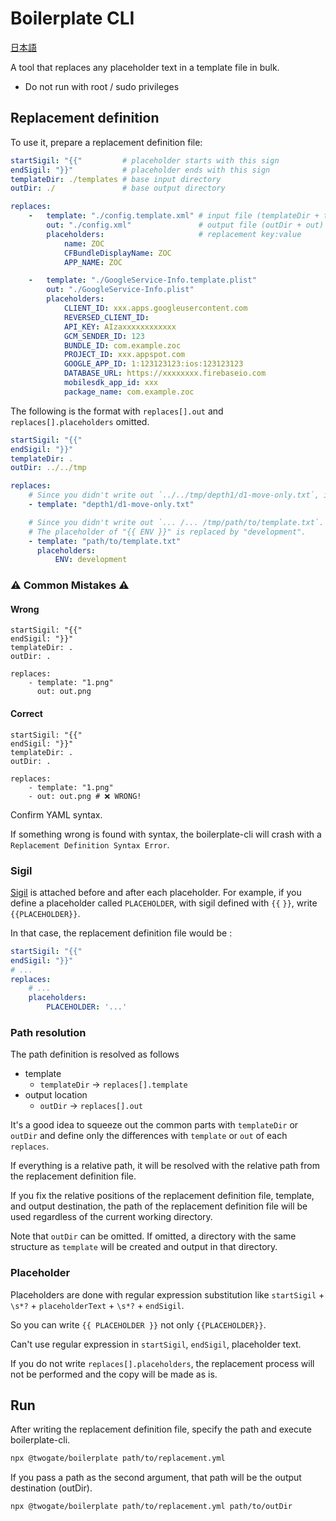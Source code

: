 # Boilerplate CLI

[日本語](README.ja.md)

A tool that replaces any placeholder text in a template file in bulk.

* Do not run with root / sudo privileges

## Replacement definition
To use it, prepare a replacement definition file:

```yaml
startSigil: "{{"         # placeholder starts with this sign
endSigil: "}}"           # placeholder ends with this sign
templateDir: ./templates # base input directory
outDir: ./               # base output directory

replaces:
    -   template: "./config.template.xml" # input file (templateDir + template)
        out: "./config.xml"               # output file (outDir + out)
        placeholders:                     # replacement key:value
            name: ZOC
            CFBundleDisplayName: ZOC
            APP_NAME: ZOC

    -   template: "./GoogleService-Info.template.plist"
        out: "./GoogleService-Info.plist"
        placeholders:    
            CLIENT_ID: xxx.apps.googleusercontent.com
            REVERSED_CLIENT_ID: 
            API_KEY: AIzaxxxxxxxxxxxx
            GCM_SENDER_ID: 123
            BUNDLE_ID: com.example.zoc
            PROJECT_ID: xxx.appspot.com
            GOOGLE_APP_ID: 1:123123123:ios:123123123
            DATABASE_URL: https://xxxxxxxx.firebaseio.com
            mobilesdk_app_id: xxx
            package_name: com.example.zoc
```

The following is the format with `replaces[].out` and `replaces[].placeholders` omitted.

```yaml
startSigil: "{{"
endSigil: "}}"
templateDir: .
outDir: ../../tmp

replaces:
    # Since you didn't write out `../../tmp/depth1/d1-move-only.txt`, it is simply copied because there are no placeholders.
    - template: "depth1/d1-move-only.txt"

    # Since you didn't write out `... /... /tmp/path/to/template.txt`.
    # The placeholder of "{{ ENV }}" is replaced by "development".
    - template: "path/to/template.txt"
      placeholders:
          ENV: development
```

### ⚠️ Common Mistakes ⚠️
#### Wrong

```
startSigil: "{{"
endSigil: "}}"
templateDir: .
outDir: .

replaces:
    - template: "1.png"
      out: out.png
```

#### Correct

```
startSigil: "{{"
endSigil: "}}"
templateDir: .
outDir: .

replaces:
    - template: "1.png"
    - out: out.png # ❌ WRONG!
```

Confirm YAML syntax.

If something wrong is found with syntax, the boilerplate-cli will crash with a `Replacement Definition Syntax Error`.

### Sigil
[Sigil](https://en.wikipedia.org/wiki/Sigil_(computer_programming)) is attached before and after each placeholder.
For example, if you define a placeholder called `PLACEHOLDER`, with sigil defined with `{{` `}}`, write `{{PLACEHOLDER}}`.

In that case, the replacement definition file would be :

```yaml
startSigil: "{{"
endSigil: "}}"
# ...
replaces: 
    # ...
    placeholders:
        PLACEHOLDER: '...'
```

### Path resolution
The path definition is resolved as follows
- template
   - `templateDir` → `replaces[].template`
- output location
   - `outDir` → `replaces[].out`

It's a good idea to squeeze out the common parts with `templateDir` or `outDir` and define only the differences with `template` or `out` of each `replaces`.

If everything is a relative path, it will be resolved with the relative path from the replacement definition file.

If you fix the relative positions of the replacement definition file, template, and output destination, the path of the replacement definition file will be used regardless of the current working directory.

Note that `outDir` can be omitted. If omitted, a directory with the same structure as `template` will be created and output in that directory.

### Placeholder
Placeholders are done with regular expression substitution like 
`startSigil` + `\s*?` + `placeholderText` + `\s*?` + `endSigil`.

So you can write `{{ PLACEHOLDER }}` not only 
`{{PLACEHOLDER}}`.

Can't use regular expression in `startSigil`, `endSigil`, placeholder text.

If you do not write `replaces[].placeholders`, the replacement process will not be performed and the copy will be made as is.

## Run
After writing the replacement definition file, specify the path and execute boilerplate-cli.

```bash
npx @twogate/boilerplate path/to/replacement.yml
```

If you pass a path as the second argument, that path will be the output destination (outDir).

```bash
npx @twogate/boilerplate path/to/replacement.yml path/to/outDir
```
